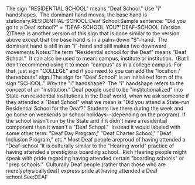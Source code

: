 The sign "RESIDENTIAL SCHOOL" 
	means "Deaf School." Use "i" handshapes.  The dominant hand moves, the 
	base hand is stationary.RESIDENTIAL-SCHOOL:Deaf School:Sample sentence: "Did you go to a Deaf school?" = "DEAF-SCHOOL YOU?"DEAF-SCHOOL (Version 2)There is another version of this sign that is done similar to the version 
	above except that the base hand is in a palm-down "S"-hand.  The 
	dominant hand is still in an "i"-hand and still makes two downward 
	movements.Notes:The term "Residential school for the Deaf" means "Deaf School."  It can also be used to mean: 
	campus, institute or institution.  (But I don't recommend using it to 
	mean "campus" as in a college campus. For that, just sign 
	"COLLEGE" and if you need to you can add the "location / thereabouts" sign.)The sign for "Deaf School" is an initialized form of the sign "SCHOOL." Why 
	the "i" handshape?  The "i" handshape refers to the concept of an 
	"institution." Deaf people used to be "institutionalized" into State-run 
	residential institutions.In the Deaf world, when we ask someone if they attended a "Deaf School" what 
	we mean is "Did you attend a  State-run Residential School for the Deaf?"  Students live there during the week and go home on weekends or school holidays--(depending on the program). 
	If the school wasn't run by the State and if it didn't have a residential 
	component then it wasn't a "Deaf School."  Instead it would labeled 
	with some other term: "Deaf Day Program," "Deaf Charter School," "Deaf 
	Inclusion Program," etc.* Most Deaf people areproud of having attended a “Deaf-school.”It
  is culturally similar to the "Hearing world" practice of having attended a
  prestigious boarding school.  Rich Hearing people might speak with pride
  regarding having attended certain "boarding schools" or
  "prep schools."  Culturally Deaf people (rather than those who 
	are merelyphysicallydeaf) express pride at having attended a Deaf school.See:DEAF